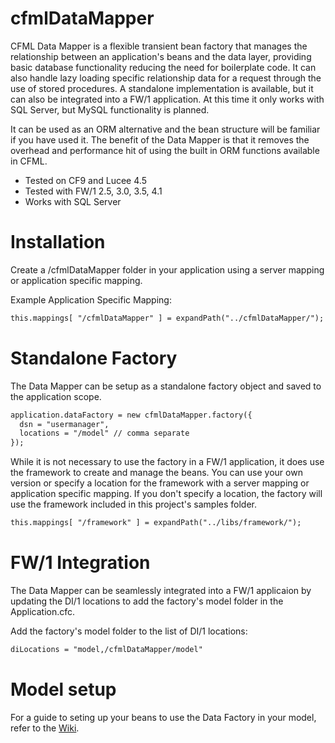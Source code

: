 # cfmlDataMapper

CFML Data Mapper is a flexible transient bean factory that manages the relationship between an application's beans and the data layer, providing basic database functionality reducing the need for boilerplate code. It can also handle lazy loading specific relationship data for a request through the use of stored procedures. A standalone implementation is available, but it can also be integrated into a FW/1 application. At this time it only works with SQL Server, but MySQL functionality is planned.

It can be used as an ORM alternative and the bean structure will be familiar if you have used it. The benefit of the Data Mapper is that it removes the overhead and performance hit of using the built in ORM functions available in CFML.

* Tested on CF9 and Lucee 4.5  
* Tested with FW/1 2.5, 3.0, 3.5, 4.1
* Works with SQL Server

# Installation

Create a /cfmlDataMapper folder in your application using a server mapping or application specific mapping.

Example Application Specific Mapping:

```coldfusion
this.mappings[ "/cfmlDataMapper" ] = expandPath("../cfmlDataMapper/");
```

# Standalone Factory

The Data Mapper can be setup as a standalone factory object and saved to the application scope.

```coldfusion
application.dataFactory = new cfmlDataMapper.factory({
  dsn = "usermanager",
  locations = "/model" // comma separate
});
```

While it is not necessary to use the factory in a FW/1 application, it does use the framework to create and manage the beans. You can use your own version or specify a location for the framework with a server mapping or application specific mapping. If you don't specify a location, the factory will use the framework included in this project's samples folder.

```coldfusion
this.mappings[ "/framework" ] = expandPath("../libs/framework/");
```

# FW/1 Integration

The Data Mapper can be seamlessly integrated into a FW/1 applicaion by updating the DI/1 locations to add the factory's model folder in the Application.cfc.

Add the factory's model folder to the list of DI/1 locations:

```coldfusion
diLocations = "model,/cfmlDataMapper/model"
```

# Model setup

For a guide to seting up your beans to use the Data Factory in your model, refer to the [Wiki](https://github.com/cfGothChic/cfmlDataMapper/wiki).
